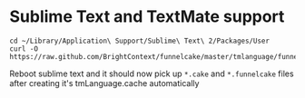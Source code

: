 # Sublime Text and TextMate support

    cd ~/Library/Application\ Support/Sublime\ Text\ 2/Packages/User
    curl -O https://raw.github.com/BrightContext/funnelcake/master/tmlanguage/funnelcake.tmLanguage

Reboot sublime text and it should now pick up `*.cake` and `*.funnelcake` files after creating it's tmLanguage.cache automatically